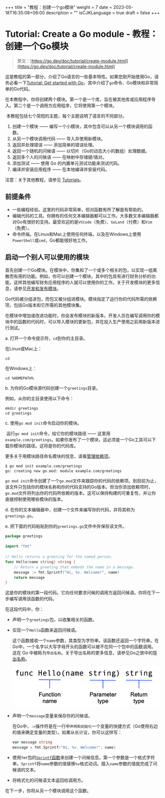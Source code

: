 +++
title = "教程：创建一个go模块"
weight = 7
date = 2023-05-18T16:35:08+08:00
description = ""
isCJKLanguage = true
draft = false
+++
# Tutorial: Create a Go module - 教程：创建一个Go模块

> 原文：[https://go.dev/doc/tutorial/create-module.html](https://go.dev/doc/tutorial/create-module.html)

​	这是教程的第一部分，介绍了Go语言的一些基本特性。如果您刚开始使用Go，请务必看一下[Tutorial: Get started with Go](../TutorialGetStartedWithGo)，其中介绍了`go`命令、Go模块和非常简单的Go代码。

​	在本教程中，你将创建两个模块。第一个是一个库，旨在被其他库或应用程序导入。第二个是一个调用方应用程序，它将使用第一个模块。

​	本教程包括七个简短的主题，每个主题说明了语言的不同部分。

1. 创建一个模块 —— 编写一个小模块，其中包含可以从另一个模块调用的函数。
2. 从另一个模块调用代码 —— 导入并使用新模块。
3. 返回并处理错误 —— 添加简单的错误处理。
4. 返回一个随机的问候语 —— 以切片（Go的动态大小的数组）处理数据。
5. 返回多个人的问候语 —— 在映射中存储键/值对。
6. 添加测试 —— 使用 Go 的内置单元测试功能来测试代码。
7. 编译并安装应用程序 —— 在本地编译并安装代码。

注意：关于其他教程，请参见 [Tutorials](../Tutorials)。

## 前提条件

- 一些编程经验。这里的代码非常简单，但对函数有所了解是有帮助的。
- 编辑代码的工具。你拥有的任何文本编辑器都可以工作。大多数文本编辑器都对Go有很好的支持。最受欢迎的是`VSCode`（免费）、`GoLand`（付费）和`Vim`（免费）。
- 命令终端。在Linux和Mac上使用任何终端，以及在Windows上使用`PowerShell`或`cmd`，Go都能很好地工作。

## 启动一个别人可以使用的模块

​	首先创建一个Go模块。在模块中，你集和了一个或多个相关的包，以实现一组离散而有用的功能。例如，你可以创建一个模块，其中的包具有进行财务分析的功能，这样其他编写财务应用程序的人就可以使用你的工作。关于开发模块的更多信息，请参见[开发和发布模块](../../UsingAndUnderstandingGo/DevelopingModules/DevelopingAndPublishingModules)。

​	Go代码被分组进包，而包又被分组进模块。模块指定了运行你的代码所需的依赖项，包括Go版本和它所需的其他模块集。

​	在模块中增加或改进功能时，你会发布模块的新版本。开发人员在编写调用你的模块中的函数的代码时，可以导入模块的更新包，并在投入生产使用之前用新版本进行测试。

a. 打开一个命令提示符，`cd`到你的主目录。

在Linux或Mac上：

```shell
cd
```

在Windows上：

```shell
cd %HOMEPATH%
```

b. 为你的Go模块源代码创建一个`greetings`目录。

例如，从你的主目录使用以下命令：

```shell
mkdir greetings
cd greetings
```

c. 使用`go mod init`命令启动你的模块。

​	运行`go mod init`命令，给它你的模块路径 —— 这里用`example.com/greetings`。如果你发布了一个模块，这必须是一个Go工具可以下载你模块的路径。这将是你的代码库。

更多关于用模块路径命名模块的信息，请看[管理依赖项](../../UsingAndUnderstandingGo/ManagingDependencies)。

```shell
$ go mod init example.com/greetings
go: creating new go.mod: module example.com/greetings
```

`go mod init`命令创建了一个`go.mod`文件来跟踪你的代码的依赖项。到目前为止，该文件只包括你的模块名称和你的代码支持的Go版本。但当你添加依赖项时，`go.mod`文件将列出你的代码所依赖的版本。这可以保持构建的可重复性，并让你直接控制使用哪些模块的版本。

d. 在你的文本编辑器中，创建一个文件来编写你的代码，并将其称为`greetings.go`。

e. 把下面的代码粘贴到你的`greetings.go`文件中并保存该文件。

```go title="greeting.go" linenums="1"
package greetings

import "fmt"

// Hello returns a greeting for the named person.
func Hello(name string) string {
    // Return a greeting that embeds the name in a message.
    message := fmt.Sprintf("Hi, %v. Welcome!", name)
    return message
}
```

​	这是你的模块的第一段代码。它向任何要求问候的调用方返回问候语。你将在下一步编写调用该函数的代码。

在这段代码中，你：

- 声明一个`greetings`包，以收集相关的函数。

- 实现一个`Hello`函数来返回问候语。

  ​	这个函数接收一个`name`参数，其类型为字符串。该函数还返回一个字符串。在Go中，一个名字以大写字母开头的函数可以被不在同一个包中的函数调用。这在 Go 中被称为`导出名称`。关于导出名称的更多信息，请参见Go之旅中的[导出名称](../../GoTour/Basics/PackagesVariablesAndFunctions#exported-names)。

  ![img](TutorialCreateAGoModule_img/function-syntax.png)
  
- 声明一个`message`变量来保存你的问候语。

  ​	在Go中，`:=`操作符是在一行中`声明和初始化`一个变量的快捷方式（Go使用右边的值来确定变量的类型）。如果从长计议，你可以这样写：

  ```go linenums="1"
  var message string
  message = fmt.Sprintf("Hi, %v. Welcome!", name)
  ```
  
- 使用`fmt`包的[`Sprintf`函数](https://pkg.go.dev/fmt/#Sprintf)来创建一个问候信息。第一个参数是一个格式字符串，`Sprintf`将`name`参数的值替换`%v`格式动词。插入`name`参数的值就完成了问候语的文本。

- 将格式化的问候语文本返回给调用方。


在下一步，你将从另一个模块调用这个函数。